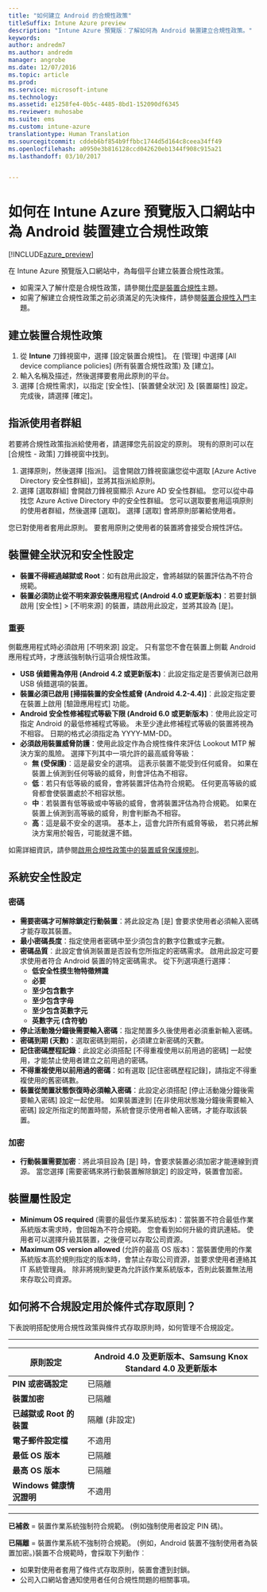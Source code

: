 ```yaml
---
title: "如何建立 Android 的合規性政策"
titleSuffix: Intune Azure preview
description: "Intune Azure 預覽版︰了解如何為 Android 裝置建立合規性政策。"
keywords: 
author: andredm7
ms.author: andredm
manager: angrobe
ms.date: 12/07/2016
ms.topic: article
ms.prod: 
ms.service: microsoft-intune
ms.technology: 
ms.assetid: e1258fe4-0b5c-4485-8bd1-152090df6345
ms.reviewer: muhosabe
ms.suite: ems
ms.custom: intune-azure
translationtype: Human Translation
ms.sourcegitcommit: cddeb6bf854b9ffbbc1744d5d164c8ceea34ff49
ms.openlocfilehash: a0950e3b816128ccd042620eb1344f908c915a21
ms.lasthandoff: 03/10/2017


---
```


# <a name="how-to-create-a-device-compliance-policy-for-android-devices-in-intune-azure-preview-portal"></a>如何在 Intune Azure 預覽版入口網站中為 Android 裝置建立合規性政策


[!INCLUDE[azure_preview](../includes/azure_preview.md)]

在 Intune Azure 預覽版入口網站中，為每個平台建立裝置合規性政策。 

- 如需深入了解什麼是合規性政策，請參閱[什麼是裝置合規性](what-is-device-compliance.md)主題。
- 如需了解建立合規性政策之前必須滿足的先決條件，請參閱[裝置合規性入門](get-started-with-device-compliance.md)主題。

## <a name="to-create-a-device-compliance-policy"></a>建立裝置合規性政策

1. 從 **Intune** 刀鋒視窗中，選擇 [設定裝置合規性]。 在 [管理] 中選擇 [All device compliance policies] (所有裝置合規性政策) 及 [建立]。
2. 輸入名稱及描述，然後選擇要套用此原則的平台。
3. 選擇 [合規性需求]，以指定 [安全性]、[裝置健全狀況] 及 [裝置屬性] 設定。 完成後，請選擇 [確定]。

<!-- 4. Choose **Actions for noncompliance** to say what actions should happen when a device is determined as noncompliant based on the configured settings in this policy.
5. In the **Actions for noncompliance** blade, choose **Add** to create a new action.  The action parameters blade allows you to specify the action, email recipients that should receive the notification in addition to the user of the device, and the content of the notification that you want to send.
6. The message template option allows you to create several custom emails depending on when the action is set to take. For example, you can create a message for notifications that are sent for the first time and a different message for final warning before access is blocked. The custom messages that you create can be used for all your device compliance policy.
7. Specify the **Grace period** which determines when that action to take place.  For example, you may want to send a notification as soon as the device is evaluated as noncompliant, but allow some time before enforcing the conditional access policy to block access to company resources like SharePoint online.
8. Choose **Add** to finish creating the action.
9. You can create multiple actions and the sequence in which they should occur. Choose **OK** when you are finished creating all the actions.-->

## <a name="to-assign-user-groups"></a>指派使用者群組

若要將合規性政策指派給使用者，請選擇您先前設定的原則。 現有的原則可以在 [合規性 - 政策] 刀鋒視窗中找到。

1. 選擇原則，然後選擇 [指派]。 這會開啟刀鋒視窗讓您從中選取 [Azure Active Directory 安全性群組]，並將其指派給原則。
2. 選擇 [選取群組] 會開啟刀鋒視窗顯示 Azure AD 安全性群組。 您可以從中尋找您 Azure Active Directory 中的安全性群組。  您可以選取要套用這項原則的使用者群組，然後選擇 [選取]。 選擇 [選取] 會將原則部署給使用者。

您已對使用者套用此原則。  要套用原則之使用者的裝置將會接受合規性評估。

<!---##  Compliance policy settings--->

## <a name="device-health-and-security-settings"></a>裝置健全狀況和安全性設定

- **裝置不得經過越獄或 Root**：如有啟用此設定，會將越獄的裝置評估為不符合規範。
- **裝置必須防止從不明來源安裝應用程式 (Android 4.0 或更新版本)**：若要封鎖啟用 [安全性] > [不明來源] 的裝置，請啟用此設定，並將其設為 [是]。

### <a name="important"></a>重要

側載應用程式時必須啟用 [不明來源] 設定。 只有當您不會在裝置上側載 Android 應用程式時，才應該強制執行這項合規性政策。

- **USB 偵錯需為停用 (Android 4.2 或更新版本)**︰此設定指定是否要偵測已啟用 USB 偵錯選項的裝置。
- **裝置必須已啟用 [掃描裝置的安全性威脅 (Android 4.2-4.4)]**︰此設定指定要在裝置上啟用 [驗證應用程式] 功能。
- **Android 安全性修補程式等級下限 (Android 6.0 或更新版本)**︰使用此設定可指定 Android 的最低修補程式等級。 未至少達此修補程式等級的裝置將視為不相容。 日期的格式必須指定為 YYYY-MM-DD。
- **必須啟用裝置威脅防護**：使用此設定作為合規性條件來評估 Lookout MTP 解決方案的風險。 選擇下列其中一項允許的最高威脅等級：
  - **無 (受保護)**︰這是最安全的選項。 這表示裝置不能受到任何威脅。 如果在裝置上偵測到任何等級的威脅，則會評估為不相容。
  - **低**︰若只有低等級的威脅，會將裝置評估為符合規範。 任何更高等級的威脅都會使裝置處於不相容狀態。
  - **中**︰若裝置有低等級或中等級的威脅，會將裝置評估為符合規範。 如果在裝置上偵測到高等級的威脅，則會判斷為不相容。
  - **高**：這是最不安全的選項。 基本上，這會允許所有威脅等級， 若只將此解決方案用於報告，可能就還不錯。

如需詳細資訊，請參閱[啟用合規性政策中的裝置威脅保護規則](https://docs.microsoft.com/en-us/intune/deploy-use/enable-device-threat-protection-rule-in-compliance-policy)。

## <a name="system-security-settings"></a>系統安全性設定

### <a name="password"></a>密碼

- **需要密碼才可解除鎖定行動裝置**：將此設定為 [是] 會要求使用者必須輸入密碼才能存取其裝置。
- **最小密碼長度**：指定使用者密碼中至少須包含的數字位數或字元數。
- **密碼品質**︰此設定會偵測裝置是否設有您所指定的密碼需求。 啟用此設定可要求使用者符合 Android 裝置的特定密碼需求。 從下列選項進行選擇：
  - **低安全性摸生物特徵辨識**
  - **必要**
  - **至少包含數字**
  - **至少包含字母**
  - **至少包含英數字元**
  - **英數字元 (含符號)**
- **停止活動幾分鐘後需要輸入密碼**：指定閒置多久後使用者必須重新輸入密碼。
- **密碼到期 (天數)**：選取密碼到期前，必須建立新密碼的天數。
- **記住密碼歷程記錄**：此設定必須搭配 [不得重複使用以前用過的密碼] 一起使用，才能禁止使用者建立之前用過的密碼。
- **不得重複使用以前用過的密碼**：如有選取 [記住密碼歷程記錄]，請指定不得重複使用的舊密碼數。
- **裝置從閒置狀態恢復時必須輸入密碼**：此設定必須搭配 [停止活動幾分鐘後需要輸入密碼] 設定一起使用。 如果裝置達到 [在非使用狀態幾分鐘後需要輸入密碼] 設定所指定的閒置時間，系統會提示使用者輸入密碼，才能存取該裝置。

### <a name="encryption"></a>加密

- **行動裝置需要加密**︰將此項目設為 [是] 時，會要求裝置必須加密才能連線到資源。 當您選擇 [需要密碼來將行動裝置解除鎖定] 的設定時，裝置會加密。

## <a name="device-property-settings"></a>裝置屬性設定

- **Minimum OS required** (需要的最低作業系統版本)：當裝置不符合最低作業系統版本需求時，會回報為不符合規範。 您會看到如何升級的資訊連結。 使用者可以選擇升級其裝置，之後便可以存取公司資源。
- **Maximum OS version allowed** (允許的最高 OS 版本)：當裝置使用的作業系統版本高於規則指定的版本時，會禁止存取公司資源，並要求使用者連絡其 IT 系統管理員。 除非將規則變更為允許該作業系統版本，否則此裝置無法用來存取公司資源。

## <a name="how-non-compliant-settings-work-with-conditional-access-policies"></a>如何將不合規設定用於條件式存取原則？

下表說明搭配使用合規性政策與條件式存取原則時，如何管理不合規設定。

--------------------

|**原則設定**| **Android 4.0 及更新版本、Samsung Knox Standard 4.0 及更新版本** |
| --- | ----|
| **PIN 或密碼設定** |  已隔離 |
| **裝置加密** | 已隔離 |
| **已越獄或 Root 的裝置** | 隔離 (非設定) |
| **電子郵件設定檔** | 不適用 |
| **最低 OS 版本** | 已隔離 |
| **最高 OS 版本** |   已隔離 |
| **Windows 健康情況證明** | 不適用 |

--------------------------

**已補救** = 裝置作業系統強制符合規範。 (例如強制使用者設定 PIN 碼)。

**已隔離** = 裝置作業系統不強制符合規範。 (例如，Android 裝置不強制使用者為裝置加密。)裝置不合規範時，會採取下列動作︰

- 如果對使用者套用了條件式存取原則，裝置會遭到封鎖。
- 公司入口網站會通知使用者任何合規性問題的相關事項。

<!--- ## Next steps

[How to monitor device compliance](monitor-device-compliance.md)--->

